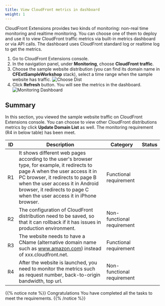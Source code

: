 ```yaml
---
title: View CloudFront metrics in dashboard 
weight: 1
---
```


CloudFront Extensions provides two kinds of monitoring: non-real time monitoring and realtime monitoring. You can choose one of them to deploy and use it to view CloudFront traffic metrics via built-in metrics dashboard or via API calls. The dashboard uses CloudFront standard log or realtime log to get the metrics.


1. Go to CloudFront Extensions console.
2. In the navigation panel, under **Monitoring**, choose **CloudFront traffic**.
2. Choose the sample website distribution (you can find its domain name in **CFExtSampleWorkshop** stack), select a time range when the sample website has traffic.
   ![Choose Dist](/images/choose_dist_time.png)
3. Click **Refresh** button. You will see the metrics in the dashboard.
  ![Monitoring Dashboard](/images/monitoring_dashboard.png)


## Summary

In this section, you viewed the sample website traffic on CloudFront Extensions console. You can choose to view other CloudFront distributions metrics by click **Update Domain List** as well. The monitoring requirement (R4 in below table) has been meet.

| ID | Description  | Category                   | Status |
|----|------------------------------------------------------------------------------------------------------------------------------------------------------------------------------------------------------------------------------------------------------------------------------------|----------------------------|--------|
| R1 | It shows different web pages according to the user's browser type, for example, it redirects to page A when the user access it in PC browser, it redirects to page B when the user access it in Android browser, it redirects to page C when the user access it in iPhone browser. | Functional requirement     |    <i class="fa-solid fa-check"></i>    |
| R2 | The configuration of CloudFront distribution need to be saved, so that it can rollback if it has issues in production environment.                                         | Non-functional requirement     |     <i class="fa-solid fa-check"></i>   |
| R3 |      The website needs to have a CName (alternative domain name such as www.amazon.com) instead of xxx.cloudfront.net.                                                                                                                                          | Functional requirement |   <i class="fa-solid fa-check"></i>     |
| R4 | After the website is launched, you need to monitor the metrics such as request number, back-to-origin bandwidth, top url.           | Non-functional requirement |   <i class="fa-solid fa-check"></i>     |


{{% notice note %}}
Congratulations <i class="fa-solid fa-party-horn"></i>
You have completed all the tasks to meet the requirements.
{{% /notice %}}

